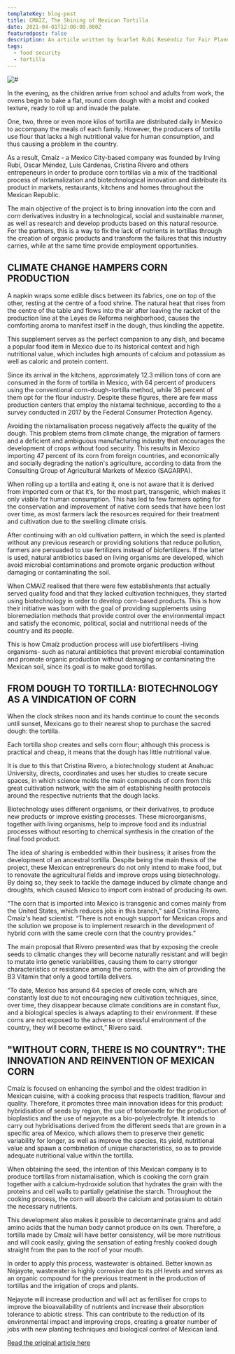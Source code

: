 ```yaml
---
templateKey: blog-post
title: CMAIZ, The Shining of Mexican Tortilla
date: 2021-04-01T12:00:00.000Z
featuredpost: false
description: An article written by Scarlet Rubí Reséndiz for Fair Planet Magazine detailing the origins of Cmaiz and one company's mission to make Mexican tortillas better.
tags:
  - food security
  - tortilla
---
```


![#](../../img/article.jpg)

In the evening, as the children arrive from school and adults from work, the ovens begin to bake a flat, round corn dough with a moist and cooked texture, ready to roll up and invade the palate.

One, two, three or even more kilos of tortilla are distributed daily in Mexico to accompany the meals of each family. However, the producers of tortilla use flour that lacks a high nutritional value for human consumption, and thus causing a problem in the country.

As a result, Cmaíz - a Mexico City-based company was founded by Irving Rubí, Oscar Méndez, Luis Cárdenas, Cristina Rivero and others entrepeneurs in order to produce corn tortillas via a mix of the traditional process of nixtamalization and biotechnological innovation and distribute its product in markets, restaurants, kitchens and homes throughout the Mexican Republic.

The main objective of the project is to bring innovation into the corn and corn derivatives industry in a technological, social and sustainable manner, as well as research and develop products based on this natural resource.  For the partners, this is a way to fix the lack of nutrients in tortillas through the creation of organic products and transform the failures that this industry carries, while at the same time provide employment opportunities.

## CLIMATE CHANGE HAMPERS CORN PRODUCTION

A napkin wraps some edible discs between its fabrics, one on top of the other, resting at the centre of a food shrine. The natural heat that rises from the centre of the table and flows into the air after leaving the racket of the production line at the Leyes de Reforma neighborhood, causes the comforting aroma to manifest itself in the dough, thus kindling the appetite.

This supplement serves as the perfect companion to any dish, and became a popular food item in Mexico due to its historical context and high nutritional value, which includes high amounts of calcium and potassium as well as caloric and protein content.

Since its arrival in the kitchens, approximately 12.3 million tons of corn are consumed in the form of tortilla in Mexico, with 64 percent of producers using the conventional corn-dough-tortilla method, while 36 percent of them opt for the flour industry. Despite these figures, there are few mass production centers that employ the nixtamal technique, according to the a survey conducted in 2017 by the Federal Consumer Protection Agency.

Avoiding the nixtamalisation process negatively affects the quality of the dough. This problem stems from climate change, the migration of farmers and a deficient and ambiguous manufacturing industry that encourages the development of crops without food security. This results in Mexico importing 47 percent of its corn from foreign countries, and economically and socially degrading the nation's agriculture, according to data from the Consulting Group of Agricultural Markets of Mexico (SAGARPA).

When rolling up a tortilla and eating it, one is not aware that it is derived from imported corn or that it’s, for the most part, transgenic, which makes it only viable for human consumption. This has led to few farmers opting for the conservation and improvement of native corn seeds that have been lost over time, as most farmers lack the resources required for their treatment and cultivation due to the swelling climate crisis.

After continuing with an old cultivation pattern, in which the seed is planted without any previous research or providing solutions that reduce pollution, farmers are persuaded to use fertilizers instead of biofertilizers. If the latter is used, natural antibiotics based on living organisms are developed, which avoid microbial contaminations and promote organic production without damaging or contaminating the soil.

When CMAIZ realised that there were few establishments that actually served quality food and that they lacked cultivation techniques, they started using biotechnology in order to develop corn-based products. This is how their initiative was born with the goal of providing supplements using bioremediation methods that provide control over the environmental impact and satisfy the economic, political, social and nutritional needs of the country and its people.

This is how Cmaíz production process will use biofertilisers -living organisms- such as natural antibiotics that prevent microbial contamination and promote organic production without damaging or contaminating the Mexican soil, since its goal is to make good tortillas.

## FROM DOUGH TO TORTILLA: BIOTECHNOLOGY AS A VINDICATION OF CORN

When the clock strikes noon and its hands continue to count the seconds until sunset, Mexicans go to their nearest shop to purchase the sacred dough: the tortilla.

Each tortilla shop creates and sells corn flour; although this process is practical and cheap, it means that the dough has little nutritional value.

It is due to this that Cristina Rivero, a biotechnology student at Anahuac University, directs, coordinates and uses her studies to create secure spaces, in which science molds the main compounds of corn from this great cultivation network, with the aim of establishing health protocols around the respective nutrients that the dough lacks.

Biotechnology uses different organisms, or their derivatives, to produce new products or improve existing processes. These microorganisms, together with living organisms, help to improve food and its industrial processes without resorting to chemical synthesis in the creation of the final food product.

The idea of sharing is embedded within their business; it arises from the development of an ancestral tortilla. Despite being the main thesis of the project, these Mexican entrepreneurs do not only intend to make food, but to renovate the agricultural fields and improve crops using biotechnology. By doing so, they seek to tackle the damage induced by climate change and droughts, which caused Mexico to import corn instead of producing its own.

“The corn that is imported into Mexico is transgenic and comes mainly from the United States, which reduces jobs in this branch,” said Cristina Rivero, Cmaíz's head scientist. “There is not enough support for Mexican crops and the solution we propose is to implement research in the development of hybrid corn with the same creole corn that the country provides.”

The main proposal that Rivero presented was that by exposing the creole seeds to climatic changes they will become naturally resistant and will begin to mutate into genetic variabilities, causing them to carry stronger characteristics or resistance among the corns, with the aim of providing the B3 Vitamin that only a good tortilla delivers.

“To date, Mexico has around 64 species of creole corn, which are constantly lost due to not encouraging new cultivation techniques, since, over time, they disappear because climate conditions are in constant flux, and a biological species is always adapting to their environment. If these corns are not exposed to the adverse or stressful environment of the country, they will become extinct,” Rivero said.

## "WITHOUT CORN, THERE IS NO COUNTRY": THE INNOVATION AND REINVENTION OF MEXICAN CORN

Cmaíz is focused on enhancing the symbol and the oldest tradition in Mexican cuisine, with a cooking process that respects tradition, flavour and quality. Therefore, it promotes three main innovation ideas for this product: hybridisation of seeds by region, the use of totomoxtle for the production of bioplastics and the use of nejayote as a bio-polyelectrolyte.
It intends to carry out hybridisations derived from the different seeds that are grown in a specific area of Mexico, which allows them to preserve their genetic variability for longer, as well as improve the species, its yield, nutritional value and spawn a combination of unique characteristics, so as to provide adequate nutritional value within the tortilla.

When obtaining the seed, the intention of this Mexican company is to produce tortillas from nixtamalisation, which is cooking the corn grain together with a calcium-hydroxide solution that hydrates the grain with the proteins and cell walls to partially gelatinise the starch. Throughout the cooking process, the corn will absorb the calcium and potassium to obtain the necessary nutrients.

This development also makes it possible to decontaminate grains and add amino acids that the human body cannot produce on its own. Therefore, a tortilla made by Cmaíz will have better consistency, will be more nutritious and will cook easily, giving the sensation of eating freshly cooked dough straight from the pan to the roof of your mouth.

In order to apply this process, wastewater is obtained. Better known as Nejayote, wastewater is highly corrosive due to its pH levels and serves as an organic compound for the previous treatment in the production of tortillas and the irrigation of crops and plants.

Nejayote will increase production and will act as fertiliser for crops to improve the bioavailability of nutrients and increase their absorption tolerance to abiotic stress. This can contribute to the reduction of its environmental impact and improving crops, creating a greater number of jobs with new planting techniques and biological control of Mexican land.

[Read the original article here](https://www.fairplanet.org/op-ed/cmaiz-the-shining-of-mexican-tortilla/)
